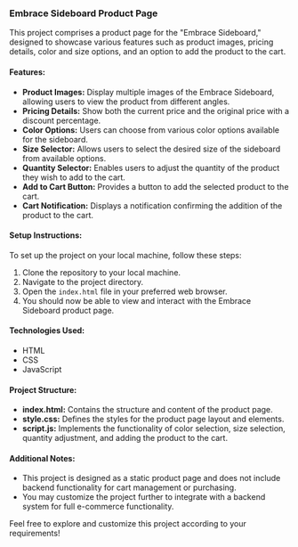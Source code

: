 ### Embrace Sideboard Product Page

This project comprises a product page for the "Embrace Sideboard," designed to showcase various features such as product images, pricing details, color and size options, and an option to add the product to the cart.

#### Features:

- **Product Images:** Display multiple images of the Embrace Sideboard, allowing users to view the product from different angles.
- **Pricing Details:** Show both the current price and the original price with a discount percentage.
- **Color Options:** Users can choose from various color options available for the sideboard.
- **Size Selector:** Allows users to select the desired size of the sideboard from available options.
- **Quantity Selector:** Enables users to adjust the quantity of the product they wish to add to the cart.
- **Add to Cart Button:** Provides a button to add the selected product to the cart.
- **Cart Notification:** Displays a notification confirming the addition of the product to the cart.

#### Setup Instructions:

To set up the project on your local machine, follow these steps:

1. Clone the repository to your local machine.
2. Navigate to the project directory.
3. Open the `index.html` file in your preferred web browser.
4. You should now be able to view and interact with the Embrace Sideboard product page.

#### Technologies Used:

- HTML
- CSS
- JavaScript

#### Project Structure:

- **index.html:** Contains the structure and content of the product page.
- **style.css:** Defines the styles for the product page layout and elements.
- **script.js:** Implements the functionality of color selection, size selection, quantity adjustment, and adding the product to the cart.

#### Additional Notes:

- This project is designed as a static product page and does not include backend functionality for cart management or purchasing.
- You may customize the project further to integrate with a backend system for full e-commerce functionality.

Feel free to explore and customize this project according to your requirements!
